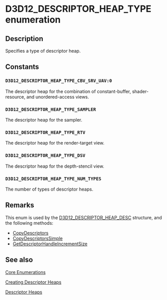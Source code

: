 # D3D12_DESCRIPTOR_HEAP_TYPE enumeration

## Description

Specifies a type of descriptor heap.

## Constants

### `D3D12_DESCRIPTOR_HEAP_TYPE_CBV_SRV_UAV:0`

The descriptor heap for the combination of constant-buffer, shader-resource, and unordered-access views.

### `D3D12_DESCRIPTOR_HEAP_TYPE_SAMPLER`

The descriptor heap for the sampler.

### `D3D12_DESCRIPTOR_HEAP_TYPE_RTV`

The descriptor heap for the render-target view.

### `D3D12_DESCRIPTOR_HEAP_TYPE_DSV`

The descriptor heap for the depth-stencil view.

### `D3D12_DESCRIPTOR_HEAP_TYPE_NUM_TYPES`

The number of types of descriptor heaps.

## Remarks

This enum is used by the [D3D12_DESCRIPTOR_HEAP_DESC](https://learn.microsoft.com/windows/desktop/api/d3d12/ns-d3d12-d3d12_descriptor_heap_desc) structure, and the following methods:

* [CopyDescriptors](https://learn.microsoft.com/windows/desktop/api/d3d12/nf-d3d12-id3d12device-copydescriptors)
* [CopyDescriptorsSimple](https://learn.microsoft.com/windows/desktop/api/d3d12/nf-d3d12-id3d12device-copydescriptorssimple)
* [GetDescriptorHandleIncrementSize](https://learn.microsoft.com/windows/desktop/api/d3d12/nf-d3d12-id3d12device-getdescriptorhandleincrementsize)

## See also

[Core Enumerations](https://learn.microsoft.com/windows/desktop/direct3d12/direct3d-12-enumerations)

[Creating Descriptor Heaps](https://learn.microsoft.com/windows/desktop/direct3d12/creating-descriptor-heaps)

[Descriptor Heaps](https://learn.microsoft.com/windows/desktop/direct3d12/descriptor-heaps)